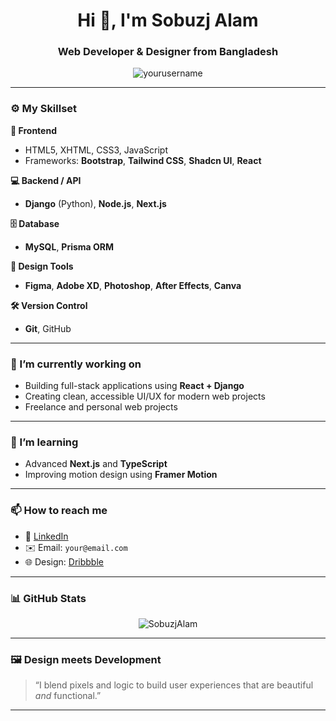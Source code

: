 <h1 align="center">Hi 👋, I'm Sobuzj Alam</h1>
<h3 align="center">Web Developer & Designer from Bangladesh</h3>

<p align="center">
  <img src="https://komarev.com/ghpvc/?username=yourusername&label=Profile%20views&color=0e75b6&style=flat" alt="yourusername" />
</p>

---

### ⚙️ My Skillset

**🔧 Frontend**
- HTML5, XHTML, CSS3, JavaScript
- Frameworks: **Bootstrap**, **Tailwind CSS**, **Shadcn UI**, **React**

**💻 Backend / API**
- **Django** (Python), **Node.js**, **Next.js**

**🗄️ Database**
- **MySQL**, **Prisma ORM**

**🎨 Design Tools**
- **Figma**, **Adobe XD**, **Photoshop**, **After Effects**, **Canva**

**🛠️ Version Control**
- **Git**, GitHub

---

### 🧠 I’m currently working on
- Building full-stack applications using **React + Django**
- Creating clean, accessible UI/UX for modern web projects
- Freelance and personal web projects

---

### 🌱 I’m learning
- Advanced **Next.js** and **TypeScript**
- Improving motion design using **Framer Motion**

---

### 📫 How to reach me
- 💼 [LinkedIn](https://linkedin.com/in/sobuzj)
- ✉️ Email: `your@email.com`
- 🌐 Design: [Dribbble](https://dribbble.com/sobuzj)

---

### 📊 GitHub Stats

<p align="center">
  <img src="https://github-readme-stats.vercel.app/api?username=SobuzjAlam&show_icons=true&theme=radical" alt="SobuzjAlam" />
</p>

---

### 🖼️ Design meets Development
> “I blend pixels and logic to build user experiences that are beautiful *and* functional.”

---


